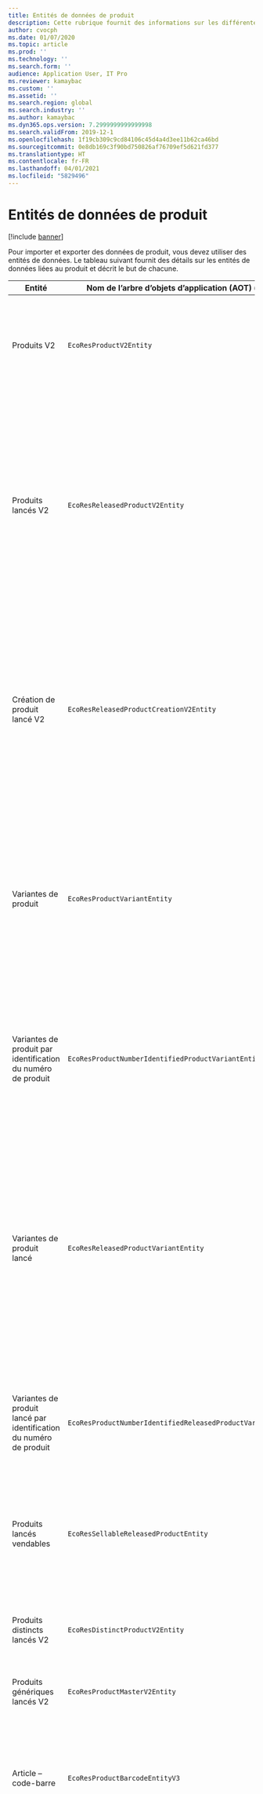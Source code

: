 ```yaml
---
title: Entités de données de produit
description: Cette rubrique fournit des informations sur les différentes entités pouvant être utilisées pour importer et exporter des données produit.
author: cvocph
ms.date: 01/07/2020
ms.topic: article
ms.prod: ''
ms.technology: ''
ms.search.form: ''
audience: Application User, IT Pro
ms.reviewer: kamaybac
ms.custom: ''
ms.assetid: ''
ms.search.region: global
ms.search.industry: ''
ms.author: kamaybac
ms.dyn365.ops.version: 7.2999999999999998
ms.search.validFrom: 2019-12-1
ms.openlocfilehash: 1f19cb309c9cd84106c45d4a4d3ee11b62ca46bd
ms.sourcegitcommit: 0e8db169c3f90bd750826af76709ef5d621fd377
ms.translationtype: HT
ms.contentlocale: fr-FR
ms.lasthandoff: 04/01/2021
ms.locfileid: "5829496"
---
```

# <a name="product-data-entities"></a>Entités de données de produit

[!include [banner](../includes/banner.md)]

Pour importer et exporter des données de produit, vous devez utiliser des entités de données. Le tableau suivant fournit des détails sur les entités de données liées au produit et décrit le but de chacune.

| Entité | Nom de l’arbre d’objets d’application (AOT) (type) | Notes |
|--------|-------------------------------------------|-------|
| Produits V2 | `EcoResProductV2Entity` | Cette entité est utilisée pour importer et exporter des produits distincts des produits partagés et des produits génériques. Elle permet des mises à jour. Elle ne prend pas en charge les opérations SQL basées sur un ensemble. Elle este activé pour le protocole OData (Open Data Protocol). |
| Produits lancés V2 | `EcoResReleasedProductV2Entity` | Cette entité est utilisée pour importer et exporter des produits distincts des produits lancés et des produits génériques. Elle permet des mises à jour. Cela nécessite que le produit partagé soit déjà créé. Lorsqu’un nouveau produit commercialisé est importé, une version du produit partagé est créée. Il existe également des entités distinctes qui peuvent être utilisées pour importer et exporter des produits génériques lancés et des variantes distinctes lancées. Cette entité ne prend pas en charge les opérations SQL basées sur un ensemble ni les opérations de suppression. Elle est activée pour OData. |
| Création de produit lancé V2 | `EcoResReleasedProductCreationV2Entity` | Cette entité est utilisée pour importer des produits partagés et des produits lancés en une seule étape. Bien qu’elle prenne en charge les exportations, cette utilisation n’est pas recommandée, car le but de l’entité est la création de produits. Elle ne prend pas en charge les mises à jour. Elle prend en charge un ensemble limité de champs (champs disponibles dans la boîte de dialogue de création de produit). Elle ne prend pas en charge les opérations SQL basées sur un ensemble. Elle n’est pas exposé via OData. |
| Variantes de produit | `EcoResProductVariantEntity` | Cette entité est utilisée pour importer et exporter des variantes de produit partagées. Elle permet des mises à jour. Cela nécessite que des valeurs de dimension soient déjà créées. La clé d’intégration correspond au produit générique plus les dimensions du produit. Cette entité ne prend pas en charge les opérations SQL basées sur un ensemble. Elle est activée pour OData. Elle prend en charge les opérations de suppression. Elle ne peut pas être étendue par l’ajout de nouvelles dimensions de produit. |
| Variantes de produit par identification du numéro de produit | `EcoResProductNumberIdentifiedProductVariantEntity` | Cette entité est utilisée pour importer et exporter des variantes de produit partagées. Elle permet des mises à jour. Cela nécessite que des valeurs de dimension soient déjà créées. La clé d’intégration est le numéro de produit (alors que la clé d’intégration pour l’entité **Variantes de produits** est le produit générique plus les dimensions du produit). |
| Variantes de produit lancé | `EcoResReleasedProductVariantEntity` | Cette entité est utilisée pour importer et exporter des variantes de produit lancées. Elle permet des mises à jour. Cela nécessite que les variantes de produit partagées soit déjà créées. Lorsqu’une nouvelle variante de produit commercialisé est importée, une variante du produit partagé est créée. Cette entité ne prend pas en charge les opérations SQL basées sur un ensemble. Elle est activée pour OData. Bien qu’elle prenne en charge les opérations de suppression, cette utilisation entraîne actuellement une corruption des données en raison d’un bogue dans la plateforme actuelle. Cette entité ne peut pas être étendue par l’ajout de nouvelles dimensions de produit. |
| Variantes de produit lancé par identification du numéro de produit | `EcoResProductNumberIdentifiedReleasedProductVariantEntity` | Cette entité ressemble à l’entité **Variantes de produit lancé**, mais la clé d’intégration est le numéro de produit au lieu du produit générique plus les dimensions du produit. Elle ne peut pas être étendue par l’ajout de nouvelles dimensions de produit. |
| Produits lancés vendables | `EcoResSellableReleasedProductEntity` | Cette entité est utilisée pour exporter uniquement des produits vendables. Les produits vendables sont des produits ayant toutes les informations requises pour être utilisés dans une commande client. Les mêmes règles s’appliquent lorsqu’un produit est validé avec la fonction **Valider** sur la page **Produits lancés**. |
| Produits distincts lancés V2 | `EcoResDistinctProductV2Entity` | Cette entité est utilisée pour exporter uniquement des produits distincts. Ces produits distincts peuvent être des produits, des produits de sous-types et des variantes de produit. |
| Produits génériques lancés V2 | `EcoResProductMasterV2Entity` | Cette entité est utilisée pour importer et exporter des produits génériques. Elle n’est pas activée pour la gestion des données. |
| Article – code-barre | `EcoResProductBarcodeEntityV3` | Cette entité est utilisée pour exporter des produits et des codes-barres. Cette entité n’autorise pas le suivi des modifications, les mises à jour ou les suppressions. Pour utiliser le suivi des modifications, les mises à jour ou les suppressions de codes-barres, utilisez l’entité **Article – association de codes-barres**. |
| Article - association de codes-barres | `EcoResProductBarcodeAssociationEntity` | Cette entité est utilisée pour exporter des produits et des codes-barres. Il permet le suivi des modifications, les mises à jour et les suppressions. Pour utiliser l’entité, la fonctionnalité *Article – améliorations du code-barres* doit être activé dans [gestion des fonctionnalités](../../fin-ops-core/fin-ops/get-started/feature-management/feature-management-overview.md). Sa clé d’entité est `AssociationID`, qui crée l’association entre le code-barres et le produit. Pour ajouter la prise en charge de cette clé, la table `InventitemBarcodeAssociation` sera renseignée pour les données de code-barres de l’article existant lorsque vous activez la fonction. La table est remplie à l’aide d’un traitement par lots et si votre table de codes-barres contient un grand nombre d’enregistrements, l’exécution du traitement par lots peut prendre un temps considérable. Par conséquent, nous vous recommandons de prévoir d’activer la fonctionnalité (et donc d’exécuter le travail par lots) à un moment qui correspond à votre calendrier d’activité. |
| États du cycle de vie des produits | `EcoResProductLifecycleSateEntity` | Cette entité est utilisée pour importer et exporter les différents états du cycle de vie du produit qui peuvent être attribués à un produit. |

> [!NOTE]
> Vous pouvez utiliser l’entité de données **Produits lancés V2** pour importer des produits dans le système uniquement si le produit partagé a déjà été créé. Sinon, pour importer des produits dans le système, vous devez utiliser l’entité de données **Création de produit**.


[!INCLUDE[footer-include](../../includes/footer-banner.md)]